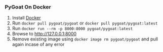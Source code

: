 ### PyGoat On Docker
1. Install [Docker](https://github.com/majidkalantarii/docker)
2. Run `docker pull pygoat/pygoat` or `docker pull pygoat/pygoat:latest`
3. Run `docker run --rm -p 8000:8000 pygoat/pygoat:latest`
4. Browse to <http://127.0.0.1:8000> 
5. Remove existing image using `docker image rm pygoat/pygoat` and pull again incase of any error
